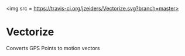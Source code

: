 <img src = https://travis-ci.org/jzeiders/Vectorize.svg?branch=master>
# Vectorize
Converts GPS Points to motion vectors
